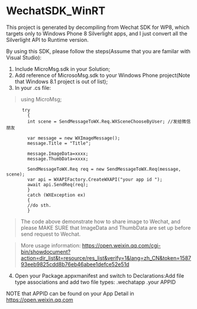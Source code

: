 # WechatSDK_WinRT

This project is generated by decompiling from Wechat SDK for WP8, which targets only to Windows Phone 8 Silverlight apps, and I just convert all the Silverlight API to Runtime version.

By using this SDK, please follow the steps(Assume that you are familar with Visual Studio):

1.  Include MicroMsg.sdk in your Solution;
2.  Add reference of MicrosoMsg.sdk to your Windows Phone project(Note that Windows 8.1 project is out of list);
3.  In your .cs file: 

>using MicroMsg;

          try
            {
            int scene = SendMessageToWX.Req.WXSceneChooseByUser; //发给微信朋友
            
            var message = new WXImageMessage();
            message.Title = "Title";
            
            message.ImageData=xxxx;
            message.ThumbData=xxxx;
            
            SendMessageToWX.Req req = new SendMessageToWX.Req(message, scene);
            var api = WXAPIFactory.CreateWXAPI("your app id ");
            await api.SendReq(req);
            }
            catch (WXException ex)
            {
            //do sth.
            }
>The code above demonstrate how to share image to Wechat, and please MAKE SURE that ImageData and ThumbData are set up before send request to Wechat.

>More usage information: https://open.weixin.qq.com/cgi-bin/showdocument?action=dir_list&t=resource/res_list&verify=1&lang=zh_CN&token=158793eeb9825cdd8b76eb46abee1defce52e51d

4. Open your Package.appxmanifest and switch to Declarations:Add file type associations and add two file types:
    .wechatapp
    .your APPID

NOTE that APPID can be found on your App Detail in https://open.weixin.qq.com

